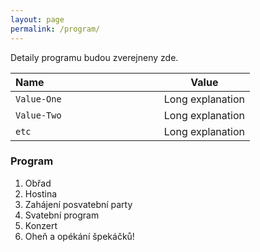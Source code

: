 ```yaml
---
layout: page
permalink: /program/
---
```


Detaily programu budou zverejneny zde.

Name &nbsp; &nbsp; &nbsp; &nbsp; &nbsp; &nbsp; &nbsp; &nbsp; &nbsp; &nbsp; &nbsp; &nbsp; &nbsp; &nbsp; &nbsp;&nbsp; &nbsp; &nbsp; &nbsp; &nbsp; &nbsp; | Value
-------|-------------------
`Value-One` | Long explanation
`Value-Two` | Long explanation
`etc` | Long explanation


### Program
1. Obřad
2. Hostina
3. Zahájení posvatební party
4. Svatební program
5. Konzert
6. Oheň a opékání špekáčků!
